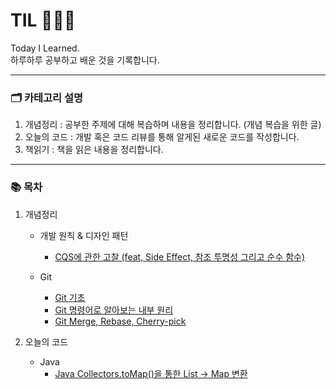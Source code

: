 # TIL 🧑🏻‍💻
Today I Learned. <br>
하루하루 공부하고 배운 것을 기록합니다.

---
### 🗂️ 카테고리 설명

1. 개념정리 : 공부한 주제에 대해 복습하며 내용을 정리합니다. (개념 복습을 위한 글)
2. 오늘의 코드 : 개발 혹은 코드 리뷰를 통해 알게된 새로운 코드를 작성합니다.
3. 책읽기 : 책을 읽은 내용을 정리합니다.
---
### 📚 목차

1. 개념정리
   * 개발 원칙 & 디자인 패턴
     * [CQS에 관한 고찰 (feat, Side Effect, 참조 투명성 그리고 순수 함수)](1.%20개념정리/개발%20원칙%20&%20디자인%20패턴/CQS에%20관한%20고찰%20(feat,%20Side%20Effect,%20참조%20투명성%20그리고%20순수%20함수).md)

   * Git
      * [Git 기초](1.%20개념정리/Git/Git%20기초.md)
      * [Git 명령어로 알아보는 내부 원리](1.%20개념정리/Git/Git%20명령어로%20알아보는%20내부%20원리.md)
      * [Git Merge, Rebase, Cherry-pick](1.%20개념정리/Git/Git%20Merge,%20Rebase,%20Cherry-pick.md)

2. 오늘의 코드
   * Java
      * [Java Collectors.toMap()을 통한 List -> Map 변환](2.%20오늘의%20코드/Java/Java%20Collectors.toMap()을%20통한%20List%20->%20Map%20변환.md)
   

